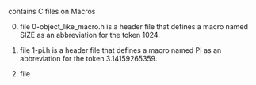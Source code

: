 contains C files on  Macros

0. file 0-object_like_macro.h is a header file that defines a macro named SIZE as an abbreviation for the token 1024.

1. file 1-pi.h is a header file that defines a macro named PI as an abbreviation for the token 3.14159265359.

2. file

